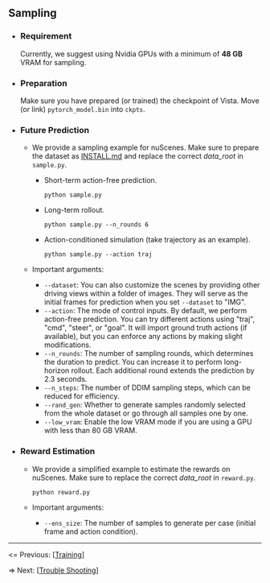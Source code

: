 ## Sampling

- ### Requirement

  Currently, we suggest using Nvidia GPUs with a minimum of **48 GB** VRAM for sampling.

- ### Preparation

  Make sure you have prepared (or trained) the checkpoint of Vista. Move (or link) `pytorch_model.bin` into `ckpts`.

- ### Future Prediction

  - We provide a sampling example for nuScenes. Make sure to prepare the dataset as [INSTALL.md](https://github.com/OpenDriveLab/Vista/blob/main/docs/INSTALL.md) and replace the correct *data_root* in `sample.py`.

    - Short-term action-free prediction.

      ```shell
      python sample.py
      ```


    - Long-term rollout.
    
      ```shell
      python sample.py --n_rounds 6
      ```
    
    - Action-conditioned simulation (take trajectory as an example).
    
      ```
      python sample.py --action traj
      ```

  - Important arguments:

    - `--dataset`: You can also customize the scenes by providing other driving views within a folder of images. They will serve as the initial frames for prediction when you set `--dataset` to "IMG".
    - `--action`: The mode of control inputs. By default, we perform action-free prediction. You can try different actions using "traj", "cmd", "steer", or "goal". It will import ground truth actions (if available), but you can enforce any actions by making slight modifications.
    - `--n_rounds`: The number of sampling rounds, which determines the duration to predict. You can increase it to perform long-horizon rollout. Each additional round extends the prediction by 2.3 seconds.
    - `--n_steps`: The number of DDIM sampling steps, which can be reduced for efficiency.
    - `--rand_gen`: Whether to generate samples randomly selected from the whole dataset or go through all samples one by one. 
    - `--low_vram`: Enable the low VRAM mode if you are using a GPU with less than 80 GB VRAM.

- ### Reward Estimation

  - We provide a simplified example to estimate the rewards on nuScenes. Make sure to replace the correct *data_root* in `reward.py`.

    ```shell
    python reward.py
    ```

  - Important arguments:
  
    - `--ens_size`: The number of samples to generate per case (initial frame and action condition).

---

<= Previous: [[Training](https://github.com/OpenDriveLab/Vista/blob/main/docs/TRAINING.md)]

=> Next: [[Trouble Shooting](https://github.com/OpenDriveLab/Vista/blob/main/docs/ISSUES.md)]
